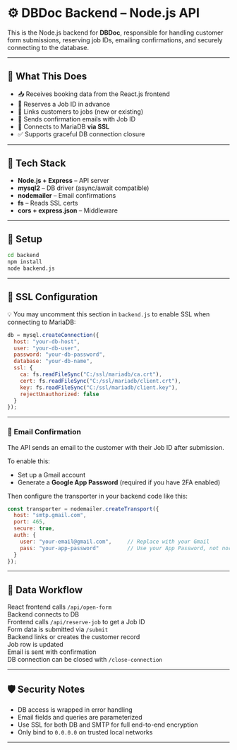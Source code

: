 # ⚙️ DBDoc Backend – Node.js API

This is the Node.js backend for **DBDoc**, responsible for handling customer form submissions, reserving job IDs, emailing confirmations, and securely connecting to the database.

---

## 🚀 What This Does

- 📥 Receives booking data from the React.js frontend
- 📌 Reserves a Job ID in advance
- 🔁 Links customers to jobs (new or existing)
- 📨 Sends confirmation emails with Job ID
- 🔐 Connects to MariaDB **via SSL**
- ✅ Supports graceful DB connection closure

---

## 🧱 Tech Stack

- **Node.js + Express** – API server
- **mysql2** – DB driver (async/await compatible)
- **nodemailer** – Email confirmations
- **fs** – Reads SSL certs
- **cors + express.json** – Middleware

---

## 🔧 Setup

```bash
cd backend
npm install
node backend.js
```

---

## 🔐 SSL Configuration

💡 You may uncomment this section in `backend.js` to enable SSL when connecting to MariaDB:

```js
db = mysql.createConnection({
  host: "your-db-host",
  user: "your-db-user",
  password: "your-db-password",
  database: "your-db-name",
  ssl: {
    ca: fs.readFileSync("C:/ssl/mariadb/ca.crt"),
    cert: fs.readFileSync("C:/ssl/mariadb/client.crt"),
    key: fs.readFileSync("C:/ssl/mariadb/client.key"),
    rejectUnauthorized: false
  }
});
```
---
### 📨 Email Confirmation

The API sends an email to the customer with their Job ID after submission.

To enable this:

- Set up a Gmail account
- Generate a **Google App Password** (required if you have 2FA enabled)

Then configure the transporter in your backend code like this:

```js
const transporter = nodemailer.createTransport({
  host: "smtp.gmail.com",
  port: 465,
  secure: true,
  auth: {
    user: "your-email@gmail.com",     // Replace with your Gmail
    pass: "your-app-password"         // Use your App Password, not normal Gmail password
  }
});
```
---

## 🔄 Data Workflow

React frontend calls `/api/open-form`  
Backend connects to DB  
Frontend calls `/api/reserve-job` to get a Job ID  
Form data is submitted via `/submit`  
Backend links or creates the customer record  
Job row is updated  
Email is sent with confirmation  
DB connection can be closed with `/close-connection`

---

## 🛡 Security Notes

- DB access is wrapped in error handling  
- Email fields and queries are parameterized  
- Use SSL for both DB and SMTP for full end-to-end encryption  
- Only bind to `0.0.0.0` on trusted local networks

---




